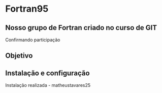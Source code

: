 # Fortran95

## Nosso grupo de Fortran criado no curso de GIT

Confirmando participação


## Objetivo

## Instalação e configuração

Instalação realizada - matheustavares25